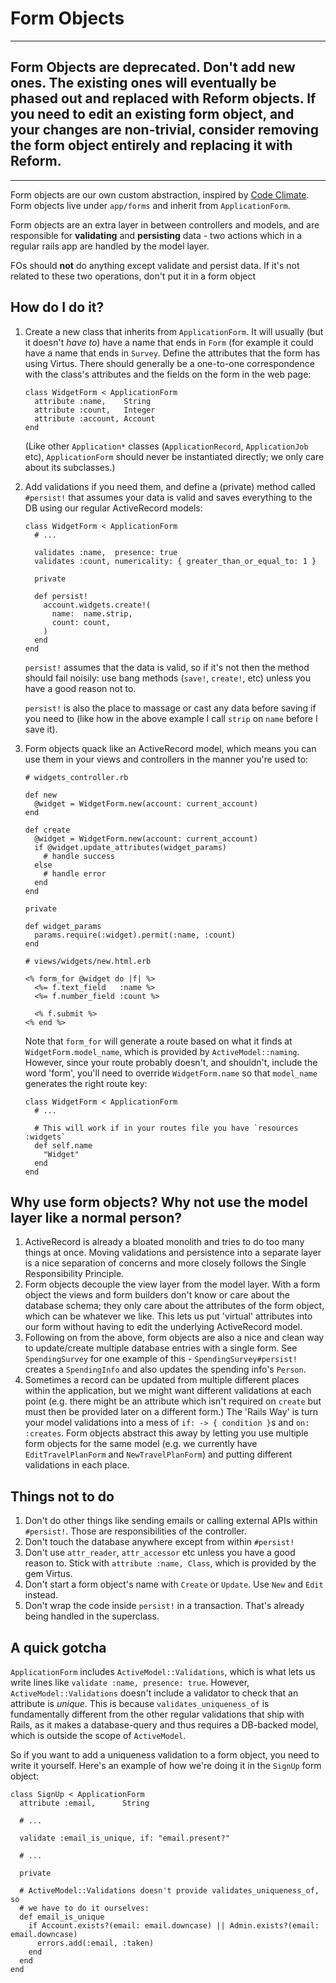 # Form Objects

---

## Form Objects are deprecated. Don't add new ones. The existing ones will eventually be phased out and replaced with Reform objects. If you need to edit an existing form object, and your changes are non-trivial, consider removing the form object entirely and replacing it with Reform.

---

Form objects are our own custom abstraction, inspired by
[Code Climate](blog.codeclimate.com/blog/2012/10/17/7-ways-to-decompose-fat-activerecord-models/).
Form objects live under `app/forms` and inherit from `ApplicationForm`.

Form objects are an extra layer in between controllers and models, and are
responsible for **validating** and **persisting** data - two actions which
in a regular rails app are handled by the model layer.

FOs should **not** do anything except validate and persist data. If it's not
related to these two operations, don't put it in a form object

## How do I do it?

1.  Create a new class that inherits from `ApplicationForm`. It will usually
    (but it doesn't *have to*) have a name that ends in `Form` (for example
    it could have a name that ends in `Survey`. Define the attributes that the
    form has using Virtus. There should generally be a one-to-one
    correspondence with the class's attributes and the fields on the form in
    the web page:

        class WidgetForm < ApplicationForm
          attribute :name,    String
          attribute :count,   Integer
          attribute :account, Account
        end

    (Like other `Application*` classes (`ApplicationRecord`, `ApplicationJob`
    etc), `ApplicationForm` should never be instantiated directly; we only care
    about its subclasses.)

2.  Add validations if you need them, and define a (private) method called
    `#persist!` that assumes your data is valid and saves everything to the DB
    using our regular ActiveRecord models:

        class WidgetForm < ApplicationForm
          # ...

          validates :name,  presence: true
          validates :count, numericality: { greater_than_or_equal_to: 1 }

          private

          def persist!
            account.widgets.create!(
              name:  name.strip,
              count: count,
            )
          end
        end

    `persist!` assumes that the data is valid, so if it's not then the method
    should fail noisily: use bang methods (`save!`,  `create!`, etc) unless you
    have a good reason not to.

    `persist!` is also the place to massage or cast any data before saving if
    you need to (like how in the above example I call `strip` on `name` before
    I save it).

3.  Form objects quack like an ActiveRecord model, which means you can use them
    in your views and controllers in the manner you're used to:

        # widgets_controller.rb

        def new
          @widget = WidgetForm.new(account: current_account)
        end

        def create
          @widget = WidgetForm.new(account: current_account)
          if @widget.update_attributes(widget_params)
            # handle success
          else
            # handle error
          end
        end

        private

        def widget_params
          params.require(:widget).permit(:name, :count)
        end

        # views/widgets/new.html.erb

        <% form_for @widget do |f| %>
          <%= f.text_field   :name %>
          <%= f.number_field :count %>

          <% f.submit %>
        <% end %>

    Note that `form_for` will generate a route based on what it finds at
    `WidgetForm.model_name`, which is provided by `ActiveModel::naming`.
    However, since your route probably doesn't, and shouldn't, include the word
    'form', you'll need to override `WidgetForm.name` so that `model_name`
    generates the right route key:

        class WidgetForm < ApplicationForm
          # ...

          # This will work if in your routes file you have `resources :widgets`
          def self.name
            "Widget"
          end
        end

## Why use form objects? Why not use the model layer like a normal person?

1. ActiveRecord is already a bloated monolith and tries to do too many things
   at once. Moving validations and persistence into a separate layer is a nice
   separation of concerns and more closely follows the Single Responsibility
   Principle.
2. Form objects decouple the view layer from the model layer. With a form
   object the views and form builders don't know or care about the database
   schema; they only care about the attributes of the form object, which can be
   whatever we like. This lets us put 'virtual' attributes into our form
   without having to edit the underlying ActiveRecord model.
3. Following on from the above, form objects are also a nice and clean way
   to update/create multiple database entries with a single form. See
   `SpendingSurvey` for one example of this - `SpendingSurvey#persist!`
   creates a `SpendingInfo` and also updates the spending info's `Person`.
4. Sometimes a record can be updated from multiple different places within the
   application, but we might want different validations at each point (e.g.
   there might be an attribute which isn't required on `create` but must then
   be provided later on a different form.) The 'Rails Way' is turn your
   model validations into a mess of `if: -> { condition }`s and `on: :creates`.
   Form objects abstract this away by letting you use multiple form
   objects for the same model (e.g. we currently have `EditTravelPlanForm`
   and `NewTravelPlanForm`) and putting different validations in each place.

## Things not to do

1. Don't do other things like sending emails or calling external APIs within
   `#persist!`. Those are responsibilities of the controller.
2. Don't touch the database anywhere except from within `#persist!`
3. Don't use `attr_reader`, `attr_accessor` etc unless you have a good reason
   to. Stick with `attribute :name, Class`, which is provided by the gem
   Virtus.
4. Don't start a form object's name with `Create` or `Update`. Use `New` and
   `Edit` instead.
5. Don't wrap the code inside `persist!` in a transaction. That's already
   being handled in the superclass.

## A quick gotcha

`ApplicationForm` includes `ActiveModel::Validations`, which is what lets us
write lines like `validate :name, presence: true`. However,
`ActiveModel::Validations` doesn't include a validator to check that an
attribute is *unique*. This is because `validates_uniqueness_of` is
fundamentally different from the other regular validations that ship with
Rails, as it makes a database-query and thus requires a DB-backed model, which
is outside the scope of `ActiveModel`.

So if you want to add a uniqueness validation to a form object, you need to
write it yourself. Here's an example of how we're doing it in the `SignUp` form
object:

    class SignUp < ApplicationForm
      attribute :email,      String

      # ...

      validate :email_is_unique, if: "email.present?"

      # ...

      private

      # ActiveModel::Validations doesn't provide validates_uniqueness_of, so
      # we have to do it ourselves:
      def email_is_unique
        if Account.exists?(email: email.downcase) || Admin.exists?(email: email.downcase)
          errors.add(:email, :taken)
        end
      end
    end
